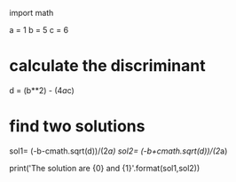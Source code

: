 import math

a = 1
b = 5
c = 6

# calculate the discriminant
d = (b**2) - (4*a*c)

# find two solutions
 sol1= (-b-cmath.sqrt(d))/(2*a)
 sol2= (-b+cmath.sqrt(d))/(2*a)

print('The solution are {0} and {1}'.format(sol1,sol2))
